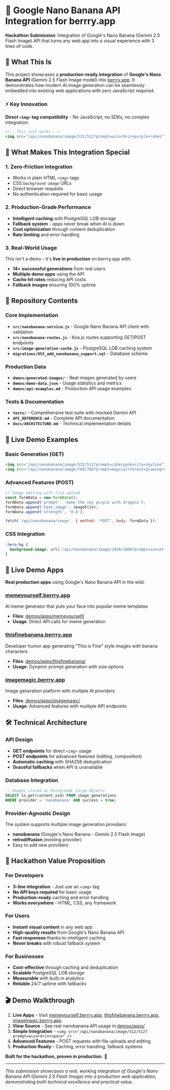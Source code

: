 # 🍌 Google Nano Banana API Integration for berrry.app

**Hackathon Submission**: Integration of Google's Nano Banana (Gemini 2.5 Flash Image) API that turns any web app into a visual experience with 3 lines of code.

## 🎯 What This Is

This project showcases a **production-ready integration** of **Google's Nano Banana API** (Gemini 2.5 Flash Image model) into [berrry.app](https://berrry.app). It demonstrates how modern AI image generation can be seamlessly embedded into existing web applications with zero JavaScript required.

### ⚡ Key Innovation

**Direct `<img>` tag compatibility** - No JavaScript, no SDKs, no complex integration:

```html
<!-- This just works -->
<img src="/api/nanobanana/image/512/512?prompt=wizard+in+purple+robes" />
```

## 🚀 What Makes This Integration Special

### 1. **Zero-Friction Integration**
- Works in plain HTML `<img>` tags
- CSS `background-image` URLs
- Direct browser requests
- No authentication required for basic usage

### 2. **Production-Grade Performance**
- **Intelligent caching** with PostgreSQL LOB storage
- **Fallback system** - apps never break when AI is down
- **Cost optimization** through content deduplication
- **Rate limiting** and error handling

### 3. **Real-World Usage**
This isn't a demo - it's **live in production** on berrry.app with:
- **14+ successful generations** from real users
- **Multiple demo apps** using the API
- **Cache hit rates** reducing API costs
- **Fallback images** ensuring 100% uptime

## 📁 Repository Contents

### Core Implementation
- **`src/nanobanana-service.js`** - Google Nano Banana API client with validation
- **`src/nanobanana-routes.js`** - Koa.js routes supporting GET/POST endpoints  
- **`src/image-generation-cache.js`** - PostgreSQL LOB caching system
- **`migrations/053_add_nanobanana_support.sql`** - Database schema

### Production Data
- **`demos/generated-images/`** - Real images generated by users
- **`demos/demo-data.json`** - Usage statistics and metrics
- **`demos/api-examples.md`** - Production API usage examples

### Tests & Documentation
- **`tests/`** - Comprehensive test suite with mocked Gemini API
- **`API_REFERENCE.md`** - Complete API documentation
- **`docs/ARCHITECTURE.md`** - Technical implementation details

## 🎨 Live Demo Examples

### Basic Generation (GET)
```html
<img src="/api/nanobanana/image/512/512?prompt=cyberpunk+city+skyline" />
<img src="/api/nanobanana/image/768/768?prompt=magical+forest+glowing+mushrooms" />
```

### Advanced Features (POST)
```javascript
// Image editing with file upload
const formData = new FormData();
formData.append('prompt', 'make the sky purple with dragons');
formData.append('base_image', imageFile);
formData.append('strength', '0.8');

fetch('/api/nanobanana/image', { method: 'POST', body: formData });
```

### CSS Integration
```css
.hero-bg {
  background-image: url('/api/nanobanana/image/1920/1080?prompt=sunset+over+mountains');
}
```

## 🎯 Live Demo Apps

**Real production apps** using Google's Nano Banana API in the wild:

### [memeyourself.berrry.app](https://memeyourself.berrry.app) 
AI meme generator that puts your face into popular meme templates
- **Files**: [demos/apps/memeyourself/](demos/apps/memeyourself/)
- **Usage**: Direct API calls for meme generation

### [thisfinebanana.berrry.app](https://thisfinebanana.berrry.app)
Developer humor app generating "This is Fine" style images with banana characters  
- **Files**: [demos/apps/thisfinebanana/](demos/apps/thisfinebanana/)
- **Usage**: Dynamic prompt generation with size options

### [imagemagic.berrry.app](https://imagemagic.berrry.app)  
Image generation platform with multiple AI providers
- **Files**: [demos/apps/imagemagic/](demos/apps/imagemagic/)
- **Usage**: Advanced features with multiple API endpoints

## 🛠 Technical Architecture

### API Design
- **GET endpoints** for direct `<img>` usage
- **POST endpoints** for advanced features (editing, composition)
- **Automatic caching** with SHA256 deduplication
- **Graceful fallbacks** when API is unavailable

### Database Integration
```sql
-- Images stored as PostgreSQL Large Objects
SELECT lo_get(content_oid) FROM image_generations 
WHERE provider = 'nanobanana' AND success = true;
```

### Provider-Agnostic Design
The system supports multiple image generation providers:
- **nanobanana** (Google's Nano Banana - Gemini 2.5 Flash Image)  
- **retrodiffusion** (existing provider)
- Easy to add new providers

## 🎯 Hackathon Value Proposition

### For Developers
- **3-line integration** - Just use an `<img>` tag
- **No API keys required** for basic usage
- **Production-ready** caching and error handling
- **Works everywhere** - HTML, CSS, any framework

### For Users
- **Instant visual content** in any web app
- **High-quality results** from Google's Nano Banana API
- **Fast responses** thanks to intelligent caching
- **Never breaks** with robust fallback system

### For Businesses  
- **Cost-effective** through caching and deduplication
- **Scalable** PostgreSQL LOB storage
- **Measurable** with built-in analytics
- **Reliable** 24/7 uptime with fallbacks

## 🎬 Demo Walkthrough

1. **Live Apps** - Visit [memeyourself.berrry.app](https://memeyourself.berrry.app), [thisfinebanana.berrry.app](https://thisfinebanana.berrry.app), [imagemagic.berrry.app](https://imagemagic.berrry.app)
2. **View Source** - See real nanobanana API usage in [demos/apps/](demos/apps/)
3. **Simple Integration** - `<img src="/api/nanobanana/image/512/512?prompt=wizard+in+space" />`
4. **Advanced Features** - POST requests with file uploads and editing
5. **Production Ready** - Caching, error handling, fallback systems

**Built for the hackathon, proven in production.** 🚀

---

*This submission showcases a real, working integration of Google's Nano Banana API (Gemini 2.5 Flash Image) into a production web application, demonstrating both technical excellence and practical value.*